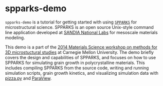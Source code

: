 spparks-demo
============

`spparks-demo` is a tutorial for getting started with using [`SPPARKS`](http://spparks.sandia.gov) for microstructural science.
SPPARKS is an open source Unix-style command line application developed at [SANDIA National Labs](http://www.sandia.gov) for mesoscale materials modeling. 

This demo is a part of the [2014 Materials Science workshop on methods for 3D microstuctural studies](http://www.materials.cmu.edu/news/summerworkshop.html) at Carnegie Mellon University.
The demo briefly covers the design and capabilities of SPPARKS, and focuses on how to use SPPARKS for simulating grain growth in polycrystalline materials.
This includes compiling SPPARKS from the source code, writing and running simulation scripts, grain growth kinetics, and visualizing simulation data with [pizza.py](http://pizza.sandia.gov) and [ParaView](http://www.paraview.org).
